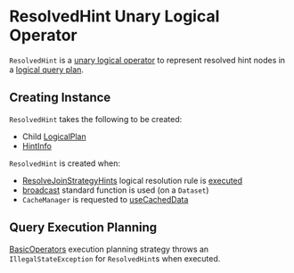 # ResolvedHint Unary Logical Operator

`ResolvedHint` is a [unary logical operator](LogicalPlan.md#UnaryNode) to represent resolved hint nodes in a [logical query plan](#child).

## Creating Instance

`ResolvedHint` takes the following to be created:

* <span id="child"> Child [LogicalPlan](LogicalPlan.md)
* <span id="hints"> [HintInfo](../HintInfo.md)

`ResolvedHint` is created when:

* [ResolveJoinStrategyHints](../logical-analysis-rules/ResolveJoinStrategyHints.md) logical resolution rule is [executed](../logical-analysis-rules/ResolveJoinStrategyHints.md#applyJoinStrategyHint)
* [broadcast](../spark-sql-functions.md#broadcast) standard function is used (on a `Dataset`)
* `CacheManager` is requested to [useCachedData](../CacheManager.md#useCachedData)

## Query Execution Planning

[BasicOperators](../execution-planning-strategies/BasicOperators.md) execution planning strategy throws an `IllegalStateException` for `ResolvedHint`s when executed.
